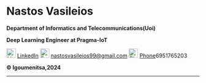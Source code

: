 # Nastos Vasileios

**Department of Informatics and Telecommunications(Uoi)**

**Deep Learning Engineer at Pragma-IoT**

  <tr>
    <td><img src="https://i.stack.imgur.com/gVE0j.png" alt="LinkedIn" style="width:24px; height:24px;"></td>
    <td><a href="https://www.linkedin.com/in/vasileios-nastos-028985209" target="_blank">LinkedIn</a></td>
  </tr>
  <tr>
    <td><img src="" alt="Email" style="width:24px; height:24px;"></td>
    <td><a href="mailto:nastosvasileios99@gmail.com">nastosvasileios99@gmail.com</a></td>
  </tr>
  <tr>
    <td><img src="" alt="Phone" style="width:24px; height:24px;"></td>
    <td><a href="tel:+6951765203">Phone</a>6951765203</td>
  </tr>


**:copyright: Igoumenitsa,2024**

---

